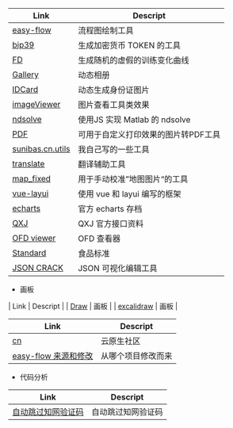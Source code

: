 | Link                                              | Descript                 |
|---------------------------------------------------|--------------------------|
| [easy-flow](./easy-flow/index.html)               | 流程图绘制工具                  |
| [bip39](./bip39/bip39-standalone.html)            | 生成加密货币 TOKEN 的工具         |
| [FD](./FakeData_xiaobai/index.html)               | 生成随机的虚假的训练变化曲线           |
| [Gallery](./galleryAni/index.html)                | 动态相册                     |
| [IDCard](./idcard/index.html)                     | 动态生成身份证图片                |
| [imageViewer](./imageViewer/index.html)           | 图片查看工具类效果                |
| [ndsolve](./ndsolve/index.html)                   | 使用JS 实现 Matlab 的 ndsolve |
| [PDF](./PDF/index.html)                           | 可用于自定义打印效果的图片转PDF工具      |
| [sunibas.cn.utils](./sunibas.cn.utils/index.html) | 我自己写的一些工具                |
| [translate](./trans/trans.html)                   | 翻译辅助工具                   |
| [map_fixed](./map_fixed/index.html)               | 用于手动校准”地图图片“的工具          |
| [vue-layui](./vue-layui/index.html)               | 使用 vue 和 layui 编写的框架     |
| [echarts](./echarts/index.html)                   | 官方 echarts 存档            |
| [QXJ](./qxj/index.html)                           | QXJ 官方接口资料               |
| [OFD viewer](./OFDViewer/index.html)              | OFD 查看器                  |
| [Standard](./standard/index.html)                 | 食品标准                     |
| [JSON CRACK](./jsoncrack/index.html)              | JSON 可视化编辑工具             |

- 画板

| Link                                              | Descript                 |
| [Draw](./draw/index.html)                         | 画板                       |
| [excalidraw](./excalidraw/index.html)                         | 画板                       |


| Link                                                       | Descript  |
|------------------------------------------------------------|-----------|
| [cn](https://i.cloudnative.to/kubernetes/kubernetes/index) | 云原生社区     |
| [easy-flow 来源和修改](./easy-flow/readme.md)                   | 从哪个项目修改而来 |

- 代码分析

| Link                           | Descript                 |
|--------------------------------|--------------------------|
| [自动跳过知网验证码](./ShareCode/zw.md) | 自动跳过知网验证码                  |
